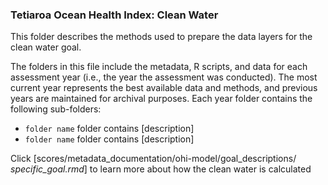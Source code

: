### Tetiaroa Ocean Health Index: Clean Water

This folder describes the methods used to prepare the data layers for the clean water goal.


The folders in this file include the metadata, R scripts, and data for each assessment year (i.e., the year the assessment was conducted). The most current year represents the best available data and methods, and previous years are maintained for archival purposes. Each year folder contains the following sub-folders:

- `folder name` folder contains [description]
- `folder name` folder contains [description]

Click [scores/metadata_documentation/ohi-model/goal_descriptions/ *specific_goal.rmd*] to learn more about how the clean water is calculated







